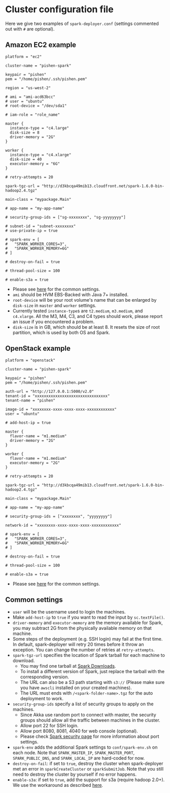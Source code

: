 # Cluster configuration file
Here we give two examples of `spark-deployer.conf` (settings commented out with `#` are optional).

## Amazon EC2 example
```
platform = "ec2"

cluster-name = "pishen-spark"

keypair = "pishen"
pem = "/home/pishen/.ssh/pishen.pem"

region = "us-west-2"

# ami = "ami-acd63bcc"
# user = "ubuntu"
# root-device = "/dev/sda1"

# iam-role = "role_name"

master {
  instance-type = "c4.large"
  disk-size = 8
  driver-memory = "2G"
}

worker {
  instance-type = "c4.xlarge"
  disk-size = 40
  executor-memory = "6G"
}

# retry-attempts = 20

spark-tgz-url = "http://d3kbcqa49mib13.cloudfront.net/spark-1.6.0-bin-hadoop2.4.tgz"

main-class = "mypackage.Main"

# app-name = "my-app-name"

# security-group-ids = ["sg-xxxxxxxx", "sg-yyyyyyyy"]

# subnet-id = "subnet-xxxxxxxx"
# use-private-ip = true

# spark-env = [
#   "SPARK_WORKER_CORES=3",
#   "SPARK_WORKER_MEMORY=6G"
# ]

# destroy-on-fail = true

# thread-pool-size = 100

# enable-s3a = true
```
* Please see [here](#common-settings) for the common settings.
* `ami` should be HVM EBS-Backed with Java 7+ installed.
* `root-device` will be your root volume's name that can be enlarged by `disk-size` in `master` and `worker` settings.
* Currently tested `instance-type`s are `t2.medium`, `m3.medium`, and `c4.xlarge`. All the M3, M4, C3, and C4 types should work, please report an issue if you encountered a problem.
* `disk-size` is in GB, which should be at least 8. It resets the size of root partition, which is used by both OS and Spark.

## OpenStack example
```
platform = "openstack"

cluster-name = "pishen-spark"

keypair = "pishen"
pem = "/home/pishen/.ssh/pishen.pem"

auth-url = "http://127.0.0.1:5000/v2.0"
tenant-id = "xxxxxxxxxxxxxxxxxxxxxxxxxxxxxxxx"
tenant-name = "pishen"

image-id = "xxxxxxxx-xxxx-xxxx-xxxx-xxxxxxxxxxxx"
user = "ubuntu"

# add-host-ip = true

master {
  flavor-name = "m1.medium"
  driver-memory = "2G"
}

worker {
  flavor-name = "m1.medium"
  executor-memory = "2G"
}

# retry-attempts = 20

spark-tgz-url = "http://d3kbcqa49mib13.cloudfront.net/spark-1.6.0-bin-hadoop2.4.tgz"

main-class = "mypackage.Main"

# app-name = "my-app-name"

# security-group-ids = ["xxxxxxxx", "yyyyyyyy"]

network-id = "xxxxxxxx-xxxx-xxxx-xxxx-xxxxxxxxxxxx"

# spark-env = [
#   "SPARK_WORKER_CORES=3",
#   "SPARK_WORKER_MEMORY=6G"
# ]

# destroy-on-fail = true

# thread-pool-size = 100

# enable-s3a = true
```
* Please see [here](#common-settings) for the common settings.

## Common settings
* `user` will be the username used to login the machines.
* Make `add-host-ip` to `true` if you want to read the input by `sc.textFile()`.
* `driver-memory` and `executor-memory` are the memory available for Spark, you may subtract 2G from the physically available memory on that machine.
* Some steps of the deployment (e.g. SSH login) may fail at the first time. In default, spark-deployer will retry 20 times before it throw an exception. You can change the number of retries at `retry-attempts`.
* `spark-tgz-url` specifies the location of Spark tarball for each machine to download.
  * You may find one tarball at [Spark Downloads](http://spark.apache.org/downloads.html).
  * To install a different version of Spark, just replace the tarball with the corresponding version.
  * The URL can also be a S3 path starting with `s3://` (Please make sure you have `awscli` installed on your created machines).
  * The URL must ends with `/<spark-folder-name>.tgz` for the auto deployment to work.
* `security-group-ids` specify a list of security groups to apply on the machines.
  * Since Akka use random port to connect with master, the security groups should allow all the traffic between machines in the cluster.
  * Allow port 22 for SSH login.
  * Allow port 8080, 8081, 4040 for web console (optional).
  * Please check [Spark security page](http://spark.apache.org/docs/latest/security.html#configuring-ports-for-network-security) for more information about port settings.
* `spark-env` adds the additional Spark settings to `conf/spark-env.sh` on each node. Note that `SPARK_MASTER_IP`, `SPARK_MASTER_PORT`, `SPARK_PUBLIC_DNS`, and `SPARK_LOCAL_IP` are hard-coded for now.
* `destroy-on-fail`: if set to `true`, destroy the cluster when spark-deployer met an error in `sparkCreateCluster` or `sparkSubmitJob`. Note that you still need to destroy the cluster by yourself if no error happens.
* `enable-s3a`: if set to `true`, add the support for s3a (require hadoop 2.0+). We use the workaround as described [here](http://deploymentzone.com/2015/12/20/s3a-on-spark-on-aws-ec2/).
